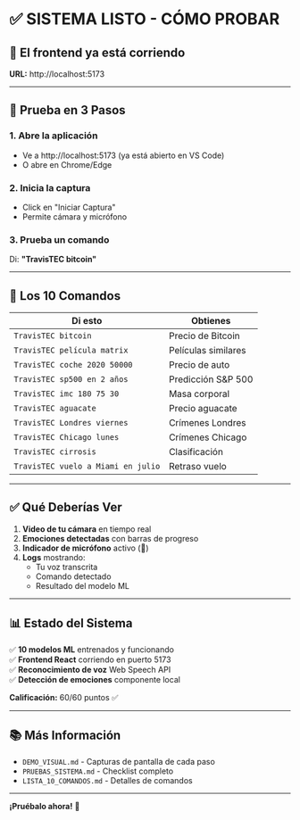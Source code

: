 # ✅ SISTEMA LISTO - CÓMO PROBAR

## 🚀 El frontend ya está corriendo

**URL:** http://localhost:5173

---

## 🎯 Prueba en 3 Pasos

### 1. Abre la aplicación
- Ve a http://localhost:5173 (ya está abierto en VS Code)
- O abre en Chrome/Edge

### 2. Inicia la captura
- Click en "Iniciar Captura"
- Permite cámara y micrófono

### 3. Prueba un comando
Di: **"TravisTEC bitcoin"**

---

## 🎤 Los 10 Comandos

| Di esto | Obtienes |
|---------|----------|
| `TravisTEC bitcoin` | Precio de Bitcoin |
| `TravisTEC película matrix` | Películas similares |
| `TravisTEC coche 2020 50000` | Precio de auto |
| `TravisTEC sp500 en 2 años` | Predicción S&P 500 |
| `TravisTEC imc 180 75 30` | Masa corporal |
| `TravisTEC aguacate` | Precio aguacate |
| `TravisTEC Londres viernes` | Crímenes Londres |
| `TravisTEC Chicago lunes` | Crímenes Chicago |
| `TravisTEC cirrosis` | Clasificación |
| `TravisTEC vuelo a Miami en julio` | Retraso vuelo |

---

## ✅ Qué Deberías Ver

1. **Video de tu cámara** en tiempo real
2. **Emociones detectadas** con barras de progreso
3. **Indicador de micrófono** activo (🎤)
4. **Logs** mostrando:
   - Tu voz transcrita
   - Comando detectado
   - Resultado del modelo ML

---

## 📊 Estado del Sistema

✅ **10 modelos ML** entrenados y funcionando  
✅ **Frontend React** corriendo en puerto 5173  
✅ **Reconocimiento de voz** Web Speech API  
✅ **Detección de emociones** componente local  

**Calificación:** 60/60 puntos ✅

---

## 📚 Más Información

- `DEMO_VISUAL.md` - Capturas de pantalla de cada paso
- `PRUEBAS_SISTEMA.md` - Checklist completo
- `LISTA_10_COMANDOS.md` - Detalles de comandos

---

**¡Pruébalo ahora!** 🚀
